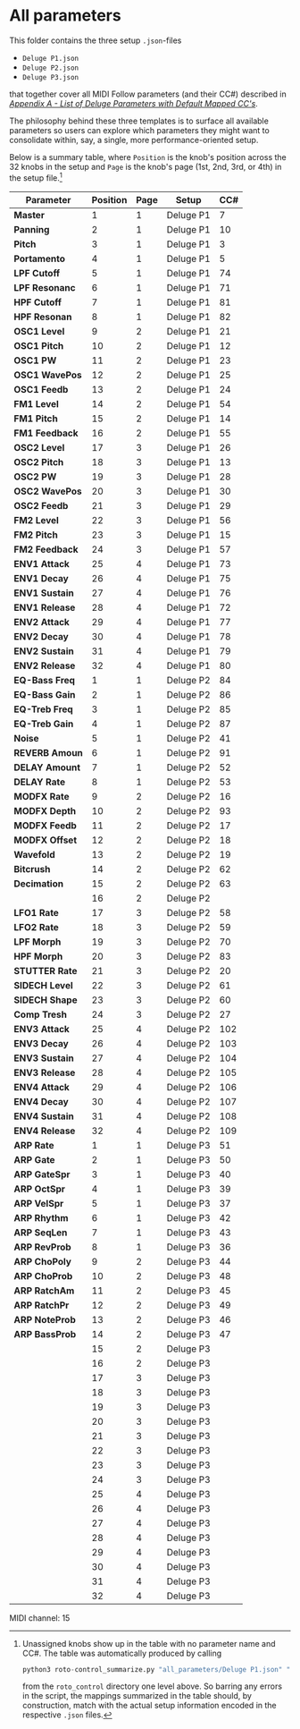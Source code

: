 # All parameters

This folder contains the three setup `.json`-files

- `Deluge P1.json`
- `Deluge P2.json`
- `Deluge P3.json`

that together cover all MIDI Follow parameters (and their CC#) described in [*Appendix A - List of Deluge Parameters with Default Mapped CC's*](../../../../docs/features/midi_follow_mode.md#appendix-a---list-of-deluge-parameters-with-default-mapped-ccs).

The philosophy behind these three templates is to surface all available parameters so users can explore which parameters they might want to consolidate within, say, a single, more performance-oriented setup.

Below is a summary table, where `Position` is the knob's position across the 32 knobs in the setup and `Page` is the knob's page (1st, 2nd, 3rd, or 4th) in the setup file.[^1]

| Parameter | Position | Page | Setup | CC# |
|-----------|----------|------|-------|----|
| **Master** | 1 | 1 | Deluge P1 | 7 |
| **Panning** | 2 | 1 | Deluge P1 | 10 |
| **Pitch** | 3 | 1 | Deluge P1 | 3 |
| **Portamento** | 4 | 1 | Deluge P1 | 5 |
| **LPF Cutoff** | 5 | 1 | Deluge P1 | 74 |
| **LPF Resonanc** | 6 | 1 | Deluge P1 | 71 |
| **HPF Cutoff** | 7 | 1 | Deluge P1 | 81 |
| **HPF Resonan** | 8 | 1 | Deluge P1 | 82 |
| **OSC1 Level** | 9 | 2 | Deluge P1 | 21 |
| **OSC1 Pitch** | 10 | 2 | Deluge P1 | 12 |
| **OSC1 PW** | 11 | 2 | Deluge P1 | 23 |
| **OSC1 WavePos** | 12 | 2 | Deluge P1 | 25 |
| **OSC1 Feedb** | 13 | 2 | Deluge P1 | 24 |
| **FM1 Level** | 14 | 2 | Deluge P1 | 54 |
| **FM1 Pitch** | 15 | 2 | Deluge P1 | 14 |
| **FM1 Feedback** | 16 | 2 | Deluge P1 | 55 |
| **OSC2 Level** | 17 | 3 | Deluge P1 | 26 |
| **OSC2 Pitch** | 18 | 3 | Deluge P1 | 13 |
| **OSC2 PW** | 19 | 3 | Deluge P1 | 28 |
| **OSC2 WavePos** | 20 | 3 | Deluge P1 | 30 |
| **OSC2 Feedb** | 21 | 3 | Deluge P1 | 29 |
| **FM2 Level** | 22 | 3 | Deluge P1 | 56 |
| **FM2 Pitch** | 23 | 3 | Deluge P1 | 15 |
| **FM2 Feedback** | 24 | 3 | Deluge P1 | 57 |
| **ENV1 Attack** | 25 | 4 | Deluge P1 | 73 |
| **ENV1 Decay** | 26 | 4 | Deluge P1 | 75 |
| **ENV1 Sustain** | 27 | 4 | Deluge P1 | 76 |
| **ENV1 Release** | 28 | 4 | Deluge P1 | 72 |
| **ENV2 Attack** | 29 | 4 | Deluge P1 | 77 |
| **ENV2 Decay** | 30 | 4 | Deluge P1 | 78 |
| **ENV2 Sustain** | 31 | 4 | Deluge P1 | 79 |
| **ENV2 Release** | 32 | 4 | Deluge P1 | 80 |
| **EQ-Bass Freq** | 1 | 1 | Deluge P2 | 84 |
| **EQ-Bass Gain** | 2 | 1 | Deluge P2 | 86 |
| **EQ-Treb Freq** | 3 | 1 | Deluge P2 | 85 |
| **EQ-Treb Gain** | 4 | 1 | Deluge P2 | 87 |
| **Noise** | 5 | 1 | Deluge P2 | 41 |
| **REVERB Amoun** | 6 | 1 | Deluge P2 | 91 |
| **DELAY Amount** | 7 | 1 | Deluge P2 | 52 |
| **DELAY Rate** | 8 | 1 | Deluge P2 | 53 |
| **MODFX Rate** | 9 | 2 | Deluge P2 | 16 |
| **MODFX Depth** | 10 | 2 | Deluge P2 | 93 |
| **MODFX Feedb** | 11 | 2 | Deluge P2 | 17 |
| **MODFX Offset** | 12 | 2 | Deluge P2 | 18 |
| **Wavefold** | 13 | 2 | Deluge P2 | 19 |
| **Bitcrush** | 14 | 2 | Deluge P2 | 62 |
| **Decimation** | 15 | 2 | Deluge P2 | 63 |
|  | 16 | 2 | Deluge P2 |  |
| **LFO1 Rate** | 17 | 3 | Deluge P2 | 58 |
| **LFO2 Rate** | 18 | 3 | Deluge P2 | 59 |
| **LPF Morph** | 19 | 3 | Deluge P2 | 70 |
| **HPF Morph** | 20 | 3 | Deluge P2 | 83 |
| **STUTTER Rate** | 21 | 3 | Deluge P2 | 20 |
| **SIDECH Level** | 22 | 3 | Deluge P2 | 61 |
| **SIDECH Shape** | 23 | 3 | Deluge P2 | 60 |
| **Comp Tresh** | 24 | 3 | Deluge P2 | 27 |
| **ENV3 Attack** | 25 | 4 | Deluge P2 | 102 |
| **ENV3 Decay** | 26 | 4 | Deluge P2 | 103 |
| **ENV3 Sustain** | 27 | 4 | Deluge P2 | 104 |
| **ENV3 Release** | 28 | 4 | Deluge P2 | 105 |
| **ENV4 Attack** | 29 | 4 | Deluge P2 | 106 |
| **ENV4 Decay** | 30 | 4 | Deluge P2 | 107 |
| **ENV4 Sustain** | 31 | 4 | Deluge P2 | 108 |
| **ENV4 Release** | 32 | 4 | Deluge P2 | 109 |
| **ARP Rate** | 1 | 1 | Deluge P3 | 51 |
| **ARP Gate** | 2 | 1 | Deluge P3 | 50 |
| **ARP GateSpr** | 3 | 1 | Deluge P3 | 40 |
| **ARP OctSpr** | 4 | 1 | Deluge P3 | 39 |
| **ARP VelSpr** | 5 | 1 | Deluge P3 | 37 |
| **ARP Rhythm** | 6 | 1 | Deluge P3 | 42 |
| **ARP SeqLen** | 7 | 1 | Deluge P3 | 43 |
| **ARP RevProb** | 8 | 1 | Deluge P3 | 36 |
| **ARP ChoPoly** | 9 | 2 | Deluge P3 | 44 |
| **ARP ChoProb** | 10 | 2 | Deluge P3 | 48 |
| **ARP RatchAm** | 11 | 2 | Deluge P3 | 45 |
| **ARP RatchPr** | 12 | 2 | Deluge P3 | 49 |
| **ARP NoteProb** | 13 | 2 | Deluge P3 | 46 |
| **ARP BassProb** | 14 | 2 | Deluge P3 | 47 |
|  | 15 | 2 | Deluge P3 |  |
|  | 16 | 2 | Deluge P3 |  |
|  | 17 | 3 | Deluge P3 |  |
|  | 18 | 3 | Deluge P3 |  |
|  | 19 | 3 | Deluge P3 |  |
|  | 20 | 3 | Deluge P3 |  |
|  | 21 | 3 | Deluge P3 |  |
|  | 22 | 3 | Deluge P3 |  |
|  | 23 | 3 | Deluge P3 |  |
|  | 24 | 3 | Deluge P3 |  |
|  | 25 | 4 | Deluge P3 |  |
|  | 26 | 4 | Deluge P3 |  |
|  | 27 | 4 | Deluge P3 |  |
|  | 28 | 4 | Deluge P3 |  |
|  | 29 | 4 | Deluge P3 |  |
|  | 30 | 4 | Deluge P3 |  |
|  | 31 | 4 | Deluge P3 |  |
|  | 32 | 4 | Deluge P3 |  |

MIDI channel: 15


[^1]: Unassigned knobs show up in the table with no parameter name and CC#. The table was automatically produced by calling

    ```python
    python3 roto-control_summarize.py "all_parameters/Deluge P1.json" "all_parameters/Deluge P2.json" "all_parameters/Deluge P3.json"
    ```

    from the `roto_control` directory one level above. So barring any errors in the script, the mappings summarized in the table should, by construction, match with the actual setup information encoded in the respective `.json` files.
